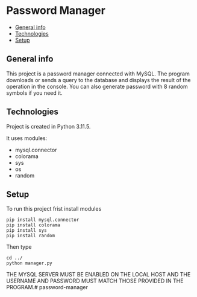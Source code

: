 # Password Manager
* [General info](#general-info)
* [Technologies](#technologies)
* [Setup](#setup)
## General info
This project is a password manager connected with MySQL. The program downloads or sends a query to the database and displays the result of the operation in the console. You can also generate password with 8 random symbols if you need it.
## Technologies
Project is created in Python 3.11.5.

It uses modules:
* mysql.connector
* colorama
* sys
* os
* random
## Setup
To run this project frist install modules

```
pip install mysql.connector
pip install colorama
pip install sys
pip install random
```
Then type
```
cd ../
python manager.py
```
THE MYSQL SERVER MUST BE ENABLED ON THE LOCAL HOST AND THE USERNAME AND PASSWORD MUST MATCH THOSE PROVIDED IN THE PROGRAM.#   p a s s w o r d - m a n a g e r  
 